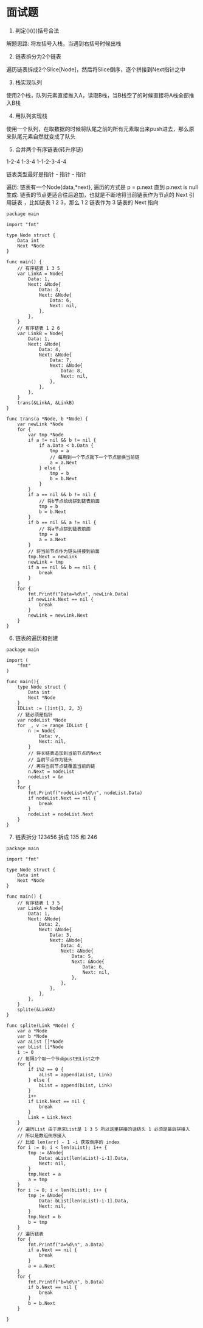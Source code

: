 # 面试题

1. 判定()(())括号合法

解题思路: 将左括号入栈，当遇到右括号时候出栈

2. 链表拆分为2个链表

遍历链表拆成2个Slice[Node]，然后将Slice倒序，逐个拼接到Next指针之中

3. 栈实现队列

使用2个栈，队列元素直接推入A，读取B栈，当B栈空了的时候直接将A栈全部推入B栈

4. 用队列实现栈

使用一个队列，在取数据的时候将队尾之前的所有元素取出来push进去，那么原来队尾元素自然就变成了队头

5. 合并两个有序链表(转升序链)

1-2-4
1-3-4
1-1-2-3-4-4

链表类型最好是指针 - 指针 - 指针

遍历: 链表有一个Node{data,*next}, 遍历的方式是 p = p.next 直到 p.next is null
生成: 链表的节点更适合往后追加，也就是不断地将当前链表作为节点的 Next 引用链表 ，比如链表 1 2 3，那么 1 2 链表作为 3 链表的 Next 指向

```
package main

import "fmt"

type Node struct {
	Data int
	Next *Node
}

func main() {
	// 有序链表 1 3 5
	var LinkA = Node{
		Data: 1,
		Next: &Node{
			Data: 3,
			Next: &Node{
				Data: 6,
				Next: nil,
			},
		},
	}
	// 有序链表 1 2 6
	var LinkB = Node{
		Data: 1,
		Next: &Node{
			Data: 4,
			Next: &Node{
				Data: 7,
				Next: &Node{
					Data: 8,
					Next: nil,
				},
			},
		},
	}
	trans(&LinkA, &LinkB)
}

func trans(a *Node, b *Node) {
	var newLink *Node
	for {
		var tmp *Node
		if a != nil && b != nil {
			if a.Data < b.Data {
				tmp = a
				// 每用到一个节点就下一个节点替换当前链
				a = a.Next
			} else {
				tmp = b
				b = b.Next
			}
		}
		if a == nil && b != nil {
			// 将b节点统统拼到链表前面
			tmp = b
			b = b.Next
		}
		if b == nil && a != nil {
			// 将a节点拼到链表前面
			tmp = a
			a = a.Next
		}
		// 将当前节点作为链头拼接到前面
		tmp.Next = newLink
		newLink = tmp
		if a == nil && b == nil {
			break
		}
	}
	for {
		fmt.Printf("Data=%d\n", newLink.Data)
		if newLink.Next == nil {
			break
		}
		newLink = newLink.Next
	}
}
```


6. 链表的遍历和创建

```
package main

import (
	"fmt"
)

func main(){
	type Node struct {
		Data int
		Next *Node
	}
	IDList := []int{1, 2, 3}
    // 链必须是指针
	var nodeList *Node
	for _, v := range IDList {
		n := Node{
			Data: v,
			Next: nil,
		}
        // 将长链表追加到当前节点的Next
        // 当前节点作为链头
        // 再将当前节点链覆盖当前的链
		n.Next = nodeList
		nodeList = &n
	}
	for {
		fmt.Printf("nodeList=%d\n", nodeList.Data)
		if nodeList.Next == nil {
			break
		}
		nodeList = nodeList.Next
	}
}
```

7. 链表拆分 123456 拆成 135 和 246

```
package main

import "fmt"

type Node struct {
	Data int
	Next *Node
}

func main() {
	// 有序链表 1 3 5
	var LinkA = Node{
		Data: 1,
		Next: &Node{
			Data: 2,
			Next: &Node{
				Data: 3,
				Next: &Node{
					Data: 4,
					Next: &Node{
						Data: 5,
						Next: &Node{
							Data: 6,
							Next: nil,
						},
					},
				},
			},
		},
	}
	splite(&LinkA)
}

func splite(Link *Node) {
	var a *Node
	var b *Node
	var aList []*Node
	var bList []*Node
	i := 0
	// 每隔1个取一个节点pust到List之中
	for {
		if i%2 == 0 {
			aList = append(aList, Link)
		} else {
			bList = append(bList, Link)
		}
		i++
		if Link.Next == nil {
			break
		}
		Link = Link.Next
	}
	// 遍历List 由于原来List是 1 3 5 所以这里拼接的话链头 1 必须是最后拼接入
	// 所以是数组倒序接入
	// 比如 len(arr) - 1 -i 获取倒序的 index
	for i := 0; i < len(aList); i++ {
		tmp := &Node{
			Data: aList[len(aList)-i-1].Data,
			Next: nil,
		}
		tmp.Next = a
		a = tmp
	}
	for i := 0; i < len(bList); i++ {
		tmp := &Node{
			Data: bList[len(aList)-i-1].Data,
			Next: nil,
		}
		tmp.Next = b
		b = tmp
	}
	// 遍历链表
	for {
		fmt.Printf("a=%d\n", a.Data)
		if a.Next == nil {
			break
		}
		a = a.Next
	}
	for {
		fmt.Printf("b=%d\n", b.Data)
		if b.Next == nil {
			break
		}
		b = b.Next
	}

}
```